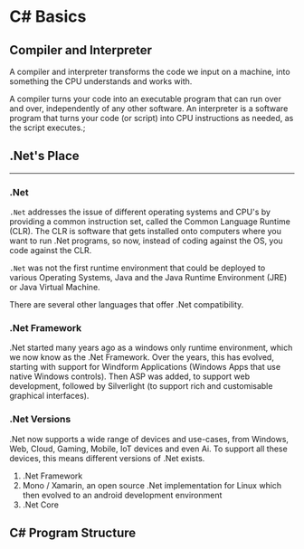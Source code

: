 # C# Basics

## Compiler and Interpreter
A compiler and interpreter transforms the code we input on a machine, into something the CPU understands and works with.

A compiler turns your code into an executable program that can run over and over, independently of any other software. An interpreter is a software program that turns your code (or script) into CPU instructions as needed, as the script executes.;

## .Net's Place 
***

### .Net
`.Net` addresses the issue of different operating systems and CPU's by providing a common instruction set, called the Common Language Runtime (CLR). The CLR is software that gets installed onto computers where you want to run .Net programs, so now, instead of coding against the OS, you code against the CLR.

`.Net` was not the first runtime environment that could be deployed to various Operating Systems, Java and the Java Runtime Environment (JRE) or Java Virtual Machine.

There are several other languages that offer .Net compatibility.

### .Net Framework
.Net started many years ago as a windows only runtime environment, which we now know as the .Net Framework. Over the years, this has evolved, starting with support for Windform Applications (Windows Apps that use native Windows controls). Then ASP was added, to support web development, followed by Silverlight (to support rich and customisable graphical interfaces).

### .Net Versions
.Net now supports a wide range of devices and use-cases, from Windows, Web, Cloud, Gaming, Mobile, IoT devices and even Ai. To support all these devices, this means different versions of .Net exists.

1. .Net Framework
2. Mono / Xamarin, an open source .Net implementation for Linux which then evolved to an android development environment
3. .Net Core

## C# Program Structure